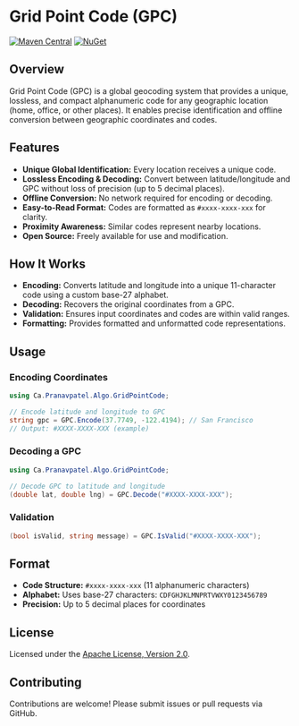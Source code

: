# Grid Point Code (GPC)

[![Maven Central](https://img.shields.io/maven-central/v/ninja.pranav.algorithms/gridpointcode.svg?label=Maven%20Central)](https://central.sonatype.com/artifact/ca.pranavpatel.algo/gridpointcode)
[![NuGet](https://img.shields.io/nuget/v/Ca.Pranavpatel.Algo.GridPointCode?label=NuGet)](https://www.nuget.org/packages/Ca.Pranavpatel.Algo.GridPointCode)

## Overview

Grid Point Code (GPC) is a global geocoding system that provides a unique, lossless, and compact alphanumeric code for any geographic location (home, office, or other places). It enables precise identification and offline conversion between geographic coordinates and codes.

## Features

- **Unique Global Identification:** Every location receives a unique code.
- **Lossless Encoding & Decoding:** Convert between latitude/longitude and GPC without loss of precision (up to 5 decimal places).
- **Offline Conversion:** No network required for encoding or decoding.
- **Easy-to-Read Format:** Codes are formatted as `#xxxx-xxxx-xxx` for clarity.
- **Proximity Awareness:** Similar codes represent nearby locations.
- **Open Source:** Freely available for use and modification.

## How It Works

- **Encoding:** Converts latitude and longitude into a unique 11-character code using a custom base-27 alphabet.
- **Decoding:** Recovers the original coordinates from a GPC.
- **Validation:** Ensures input coordinates and codes are within valid ranges.
- **Formatting:** Provides formatted and unformatted code representations.

## Usage

### Encoding Coordinates

```csharp
using Ca.Pranavpatel.Algo.GridPointCode;

// Encode latitude and longitude to GPC
string gpc = GPC.Encode(37.7749, -122.4194); // San Francisco
// Output: #XXXX-XXXX-XXX (example)
```

### Decoding a GPC

```csharp
using Ca.Pranavpatel.Algo.GridPointCode;

// Decode GPC to latitude and longitude
(double lat, double lng) = GPC.Decode("#XXXX-XXXX-XXX");
```

### Validation

```csharp
(bool isValid, string message) = GPC.IsValid("#XXXX-XXXX-XXX");
```

## Format

- **Code Structure:** `#xxxx-xxxx-xxx` (11 alphanumeric characters)
- **Alphabet:** Uses base-27 characters: `CDFGHJKLMNPRTVWXY0123456789`
- **Precision:** Up to 5 decimal places for coordinates

## License

Licensed under the [Apache License, Version 2.0](http://www.apache.org/licenses/LICENSE-2.0).

## Contributing

Contributions are welcome! Please submit issues or pull requests via GitHub.
